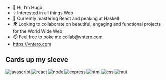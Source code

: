 - 👋 Hi, I’m Hugo
- 💡 Interested in all things Web
- 💎 Currently mastering React and peaking at Haskell
- 🌍 Looking to collaborate on beautiful, engaging and functional projects for the World Wide Web
- 📫 Feel free to poke me collab@vntero.com
- https://vntero.com

## Cards up my sleeve

<img align="left" alt="javascript" src='https://img.shields.io/badge/JavaScript-323330?style=for-the-badge&logo=javascript&logoColor=F7DF1E'
/>

<img align="left" alt="react" src="https://img.shields.io/badge/react%20-%2320232a.svg?&style=for-the-badge&logo=react&logoColor=%2361DAFB" />

<img align="left" alt="node" src="https://img.shields.io/badge/Node.js-43853D?style=for-the-badge&logo=node.js&logoColor=white" />

<img align="left" alt="express" src="https://img.shields.io/badge/Express-JS-yellow?style=for-the-badge" />

<img align="left" alt="html" src="https://img.shields.io/badge/HTML5-E34F26?style=for-the-badge&logo=html5&logoColor=white" />

<img align="left" alt="css" src="https://img.shields.io/badge/CSS3-1572B6?style=for-the-badge&logo=css3&logoColor=white" />

<img align="left" alt="mui" src="https://img.shields.io/badge/MUI-0081CB?style=for-the-badge&logo=material-ui&logoColor=white" />



<!---
vntero/vntero is a ✨ special ✨ repository because its `README.md` (this file) appears on your GitHub profile.
You can click the Preview link to take a look at your changes.
--->
